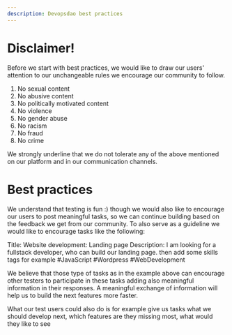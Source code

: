```yaml
---
description: Devopsdao best practices
---
```


# Disclaimer!

Before we start with best practices, we would like to draw our users' attention to our unchangeable rules we encourage our community to follow.

1. No sexual content
2. No abusive content
3. No politically motivated content
4. No violence
5. No gender abuse
6. No racism
7. No fraud
8. No crime

We strongly underline that we do not tolerate any of the above mentioned on our platform and in our communication channels.

# Best practices

We understand that testing is fun :) though we would also like to encourage our users to post meaningful tasks, so we can continue building based on the feedback we get from our community. To also serve as a guideline we would like to encourage tasks like the following:

Title: Website development: Landing page
Description: I am looking for a fullstack developer, who can build our landing page.
then add some skills tags for example #JavaScript #Wordpress #WebDevelopment

We believe that those type of tasks as in the example above can encourage other testers to participate in these tasks adding also meaningful information in their responses. A meaningful exchange of information will help us to build the next features more faster.

What our test users could also do is for example give us tasks what we should develop next, which features are they missing most, what would they like to see 
